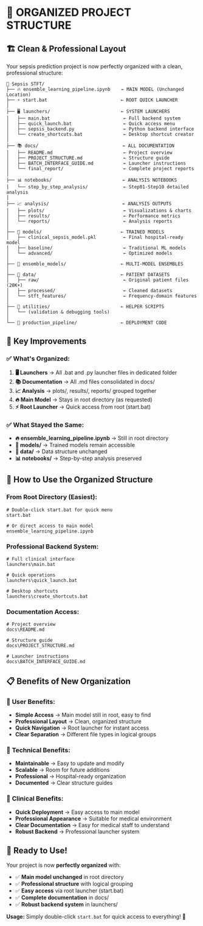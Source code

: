 # 📁 **ORGANIZED PROJECT STRUCTURE**

## 🏗️ **Clean & Professional Layout**

Your sepsis prediction project is now perfectly organized with a clean, professional structure:

```
📁 Sepsis STFT/
├── 🔥 ensemble_learning_pipeline.ipynb    ← MAIN MODEL (Unchanged Location)
├── ⚡ start.bat                           ← ROOT QUICK LAUNCHER
│
├── 🖥️ launchers/                          ← SYSTEM LAUNCHERS
│   ├── main.bat                           ← Full backend system
│   ├── quick_launch.bat                   ← Quick access menu
│   ├── sepsis_backend.py                  ← Python backend interface
│   └── create_shortcuts.bat               ← Desktop shortcut creator
│
├── 📚 docs/                               ← ALL DOCUMENTATION
│   ├── README.md                          ← Project overview
│   ├── PROJECT_STRUCTURE.md               ← Structure guide
│   ├── BATCH_INTERFACE_GUIDE.md           ← Launcher instructions
│   └── final_report/                      ← Complete project reports
│
├── 📊 notebooks/                          ← ANALYSIS NOTEBOOKS
│   └── step_by_step_analysis/             ← Step01-Step10 detailed analysis
│
├── 📈 analysis/                           ← ANALYSIS OUTPUTS
│   ├── plots/                             ← Visualizations & charts
│   ├── results/                           ← Performance metrics
│   └── reports/                           ← Analysis reports
│
├── 🤖 models/                             ← TRAINED MODELS
│   ├── clinical_sepsis_model.pkl          ← Final hospital-ready model
│   ├── baseline/                          ← Traditional ML models
│   └── advanced/                          ← Optimized models
│
├── 🔗 ensemble_models/                    ← MULTI-MODEL ENSEMBLES
│
├── 📂 data/                               ← PATIENT DATASETS
│   ├── raw/                               ← Original patient files (20K+)
│   ├── processed/                         ← Cleaned datasets
│   └── stft_features/                     ← Frequency-domain features
│
├── 🔧 utilities/                          ← HELPER SCRIPTS
│   └── (validation & debugging tools)
│
└── 🚀 production_pipeline/                ← DEPLOYMENT CODE
```

## 🎯 **Key Improvements**

### ✅ **What's Organized:**
1. **🖥️ Launchers** → All .bat and .py launcher files in dedicated folder
2. **📚 Documentation** → All .md files consolidated in docs/
3. **📈 Analysis** → plots/, results/, reports/ grouped together
4. **🔥 Main Model** → Stays in root directory (as requested)
5. **⚡ Root Launcher** → Quick access from root (start.bat)

### ✅ **What Stayed the Same:**
- **🔥 ensemble_learning_pipeline.ipynb** → Still in root directory
- **🤖 models/** → Trained models remain accessible
- **📂 data/** → Data structure unchanged
- **📊 notebooks/** → Step-by-step analysis preserved

## 🚀 **How to Use the Organized Structure**

### **From Root Directory (Easiest):**
```batch
# Double-click start.bat for quick menu
start.bat

# Or direct access to main model
ensemble_learning_pipeline.ipynb
```

### **Professional Backend System:**
```batch
# Full clinical interface
launchers\main.bat

# Quick operations
launchers\quick_launch.bat

# Desktop shortcuts
launchers\create_shortcuts.bat
```

### **Documentation Access:**
```batch
# Project overview
docs\README.md

# Structure guide
docs\PROJECT_STRUCTURE.md

# Launcher instructions
docs\BATCH_INTERFACE_GUIDE.md
```

## 📋 **Benefits of New Organization**

### 🎯 **User Benefits:**
- **Simple Access** → Main model still in root, easy to find
- **Professional Layout** → Clean, organized structure
- **Quick Navigation** → Root launcher for instant access
- **Clear Separation** → Different file types in logical groups

### 🔧 **Technical Benefits:**
- **Maintainable** → Easy to update and modify
- **Scalable** → Room for future additions
- **Professional** → Hospital-ready organization
- **Documented** → Clear structure guides

### 🏥 **Clinical Benefits:**
- **Quick Deployment** → Easy access to main model
- **Professional Appearance** → Suitable for medical environment
- **Clear Documentation** → Easy for medical staff to understand
- **Robust Backend** → Professional launcher system

## 🎉 **Ready to Use!**

Your project is now **perfectly organized** with:
- ✅ **Main model unchanged** in root directory
- ✅ **Professional structure** with logical grouping
- ✅ **Easy access** via root launcher (start.bat)
- ✅ **Complete documentation** in docs/
- ✅ **Robust backend system** in launchers/

**Usage:** Simply double-click `start.bat` for quick access to everything! 🚀